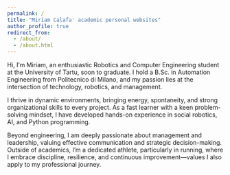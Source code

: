 ```yaml
---
permalink: /
title: "Miriam Calafa' academic personal websites"
author_profile: true
redirect_from: 
  - /about/
  - /about.html
---
```


Hi, I’m Miriam, an enthusiastic Robotics and Computer Engineering student at the University of Tartu, soon to graduate. I hold a B.Sc. in Automation Engineering from Politecnico di Milano, and my passion lies at the intersection of technology, robotics, and management.

I thrive in dynamic environments, bringing energy, spontaneity, and strong organizational skills to every project. As a fast learner with a keen problem-solving mindset, I have developed hands-on experience in social robotics, AI, and Python programming.

Beyond engineering, I am deeply passionate about management and leadership, valuing effective communication and strategic decision-making. Outside of academics, I’m a dedicated athlete, particularly in running, where I embrace discipline, resilience, and continuous improvement—values I also apply to my professional journey.


